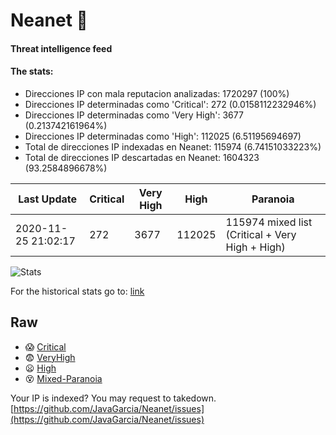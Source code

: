 # Neanet :hocho:
#### Threat intelligence feed
#### The stats:

- Direcciones IP con mala reputacion analizadas: 1720297 (100%)
- Direcciones IP determinadas como 'Critical':  272 (0.0158112232946%)
- Direcciones IP determinadas como 'Very High':  3677 (0.213742161964%)
- Direcciones IP determinadas como 'High':  112025 (6.51195694697)
- Total de direcciones IP indexadas en Neanet:  115974 (6.74151033223%)
- Total de direcciones IP descartadas en Neanet:  1604323 (93.2584896678%)

| Last Update | Critical | Very High | High | Paranoia |
| --- | --- | --- | --- | --- |
| 2020-11-25 21:02:17 | 272 | 3677 | 112025 | 115974 mixed list (Critical + Very High + High)|

![Stats](https://docs.google.com/spreadsheets/d/e/2PACX-1vSnaNMIXVabIpDJjufMlzH7poXnshF3mgd8Is1g9ytUEzVsP5my4Trn8f-xkoLLQ38xpL3HtmUexLo6/pubchart?oid=501124687&format=image)

For the historical stats go to: [link](/stats.csv)
## Raw
- :scream: [Critical](https://raw.githubusercontent.com/JavaGarcia/Neanet/master/blacklists/neanet_critical.txt)
- :fearful: [VeryHigh](https://raw.githubusercontent.com/JavaGarcia/Neanet/master/blacklists/neanet_veryHigh.txtt)
- :frowning: [High](https://raw.githubusercontent.com/JavaGarcia/Neanet/master/blacklists/neanet_high.txt)
- :dizzy_face: [Mixed-Paranoia](https://raw.githubusercontent.com/JavaGarcia/Neanet/master/blacklists/neanet_all.txt)


Your IP is indexed? You may request to takedown. [https://github.com/JavaGarcia/Neanet/issues](https://github.com/JavaGarcia/Neanet/issues)




































































































































































































































































































































































































































































































































































































































































































































































































































































































































































































































































































































































































































































































































































































































































































































































































































































































































































































































































































































































































































































































































































































































































































































































































































































































